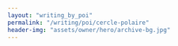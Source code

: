 ```yaml
---
layout: "writing_by_poi"
permalink: "/writing/poi/cercle-polaire"
header-img: "assets/owner/hero/archive-bg.jpg"
---
```

